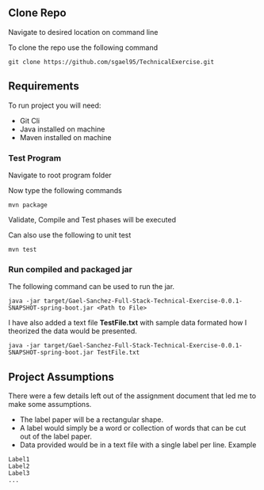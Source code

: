## Clone Repo
Navigate to desired location on command line

To clone the repo use the following command
```
git clone https://github.com/sgael95/TechnicalExercise.git
```

## Requirements
To run project you will need:
- Git Cli
- Java installed on machine
- Maven installed on machine

### Test Program

Navigate to root program folder

Now type the following commands

```
mvn package
```
Validate, Compile and Test phases will be executed

Can also use the following to unit test
```
mvn test
```

### Run compiled and packaged jar

The following command can be used to run the jar.
```
java -jar target/Gael-Sanchez-Full-Stack-Technical-Exercise-0.0.1-SNAPSHOT-spring-boot.jar <Path to File>
```
I have also added a text file **TestFile.txt** with sample data formated how I theorized the data would be presented.

```
java -jar target/Gael-Sanchez-Full-Stack-Technical-Exercise-0.0.1-SNAPSHOT-spring-boot.jar TestFile.txt
```

## Project Assumptions
There were a few details left out of the assignment document that led me to make some assumptions.
* The label paper will be a rectangular shape.
* A label would simply be a word or collection of words that can be cut out of the label paper.
* Data provided would be in a text file with a single label per line.
Example
```
Label1
Label2
Label3
...
```

